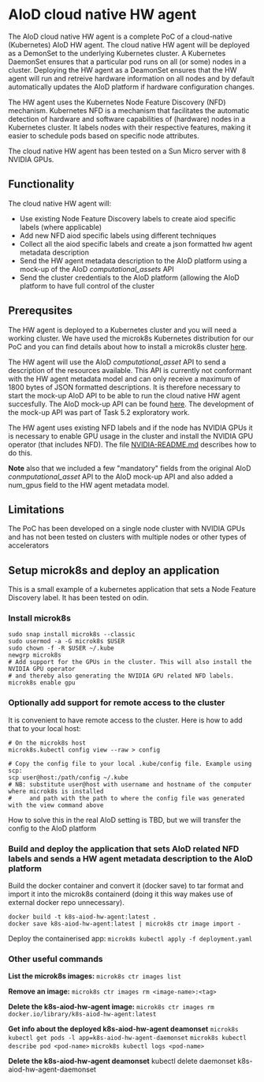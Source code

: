 # AIoD cloud native HW agent
The AIoD cloud native HW agent is a complete PoC of a cloud-native (Kubernetes) AIoD HW agent. The cloud native HW agent will be deployed as a DemonSet to the underlying Kubernetes cluster. A Kubernetes DaemonSet ensures that a particular pod runs on all (or some) nodes in a cluster. Deploying the HW agent as a DeamonSet ensures that the HW agent will run and retreive hardware information on all nodes and by default automatically updates the AIoD platform if hardware configuration changes.

The HW agent uses the Kubernetes Node Feature Discovery (NFD) mechanism. Kubernetes NFD is a mechanism that facilitates the automatic detection of hardware and software capabilities of (hardware) nodes in a Kubernetes cluster. It labels nodes with their respective features, making it easier to schedule pods based on specific node attributes.

The cloud native HW agent has been tested on a Sun Micro server with 8 NVIDIA GPUs.

## Functionality
The cloud native HW agent will:

- Use existing Node Feature Discovery labels to create aiod specific labels (where applicable)
- Add new NFD aiod specific labels using different techniques
- Collect all the aiod specific labels and create a json formatted hw agent metadata description
- Send the HW agent metadata description to the AIoD platform using a mock-up of the AIoD *computational_assets* API
- Send the cluster credentials to the AIoD platform (allowing the AIoD platform to have full control of the cluster

## Prerequsites
The HW agent is deployed to a Kubernetes cluster and you will need a working cluster. We have used the microk8s Kubernetes distribution for our PoC and you can find details about how to install a microk8s cluster [here](https://github.com/arne-munch-ellingsen/AIOD-hw-agent/blob/main/k8s-based-aiod-hw-agent/MICROK8S-README.md). 

The HW agent will use the AIoD *computational_asset* API to send a description of the resources available. This API is currently not conformant with the HW agent metadata model and can only receive a maximum of 1800 bytes of JSON formatted descriptions. It is therefore necessary to start the mock-up AIoD API to be able to run the cloud native HW agent succesfully. The AIoD mock-up API can be found [here](https://github.com/arne-munch-ellingsen/AIOD-hw-agent/tree/main/nfd/AIoD-API-mock). The development of the mock-up API was part of Task 5.2 exploratory work.

The HW agent uses existing NFD labels and if the node has NVIDIA GPUs it is necessary to enable GPU usage in the cluster and install the NVIDIA GPU operator (that includes NFD). The file [NVIDIA-README.md](https://github.com/arne-munch-ellingsen/AIOD-hw-agent/blob/main/k8s-based-aiod-hw-agent/NVIDIA-README.md) describes how to do this.

**Note** also that we included a few "mandatory" fields from the original AIoD *conmputational_asset* API to the AIoD mock-up API and also added a num_gpus field to the HW agent metadata model.

## Limitations
The PoC has been developed on a single node cluster with NVIDIA GPUs and has not been tested on clusters with multiple nodes or other types of accelerators

## Setup microk8s and deploy an application
This is a small example of a kubernetes application that sets a Node Feature Discovery label. It has been tested on odin.

### Install microk8s
```
sudo snap install microk8s --classic
sudo usermod -a -G microk8s $USER
sudo chown -f -R $USER ~/.kube
newgrp microk8s
# Add support for the GPUs in the cluster. This will also install the NVIDIA GPU operator
# and thereby also generating the NVIDIA GPU related NFD labels.
microk8s enable gpu
```

### Optionally add support for remote access to the cluster
It is convenient to have remote access to the cluster. Here is how to add that to your local host:
```
# On the microk8s host
microk8s.kubectl config view --raw > config

# Copy the config file to your local .kube/config file. Example using scp:
scp user@host:/path/config ~/.kube
# NB: substitute user@host with username and hostname of the computer where microk8s is installed
#     and path with the path to where the config file was generated with the view command above
```
How to solve this in the real AIoD setting is TBD, but we will transfer the config to the AIoD platform

### Build and deploy the application that sets AIoD related NFD labels and sends a HW agent metadata description to the AIoD platform
Build the docker container and convert it (docker save) to tar format and import it into the microk8s containerd (doing it this way makes use of external docker repo unnecessary).
```
docker build -t k8s-aiod-hw-agent:latest .
docker save k8s-aiod-hw-agent:latest | microk8s ctr image import -
```

Deploy the containerised app:
`microk8s kubectl apply -f deployment.yaml`

### Other useful commands
**List the microk8s images:**
`microk8s ctr images list`

**Remove an image:**
`microk8s ctr images rm <image-name>:<tag>`

**Delete the k8s-aiod-hw-agent image:**
`microk8s ctr images rm docker.io/library/k8s-aiod-hw-agent:latest`

**Get info about the deployed k8s-aiod-hw-agent deamonset**
`microk8s kubectl get pods -l app=k8s-aiod-hw-agent-daemonset`
`microk8s kubectl describe pod <pod-name>`
`microk8s kubectl logs <pod-name>`

**Delete the k8s-aiod-hw-agent deamonset**
kubectl delete daemonset k8s-aiod-hw-agent-daemonset



